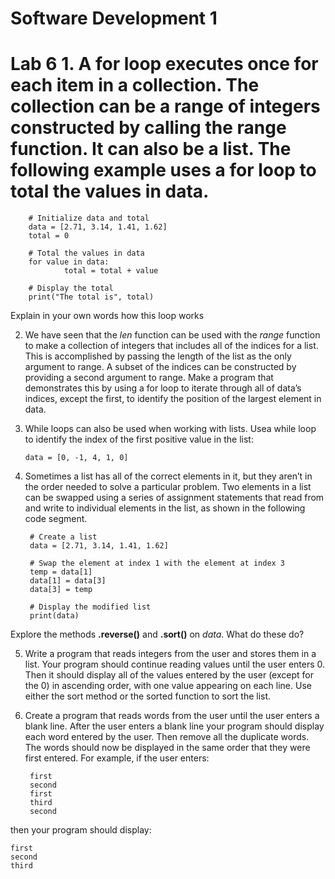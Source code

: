 # Software Development 1 
# Lab 6 1. A for loop executes once for each item in a collection. The collection can be a range of integers constructed by calling the range function. It can also be a list. The following example uses a for loop to total the values in data.



        # Initialize data and total
        data = [2.71, 3.14, 1.41, 1.62] 
        total = 0

        # Total the values in data
        for value in data: 
                total = total + value

        # Display the total
        print("The total is", total)
    
    
    
 Explain in your own words how this loop works   
    
    
2. We have seen that the *len* function can be used with the *range* function to make a collection of integers that includes all of the indices for a list. This is accomplished by passing the length of the list as the only argument to range. A subset of the indices can be constructed by providing a second argument to range. Make a program that demonstrates this by using a for loop to iterate through all of data’s indices, except the first, to identify the position of the largest element in data.

3. While loops can also be used when working with lists. Usea while loop to identify the index of the first positive value in the list:

   
       data = [0, -1, 4, 1, 0]


4. Sometimes a list has all of the correct elements in it, but they aren’t in the order needed to solve a particular problem. Two elements in a list can be swapped using a series of assignment statements that read from and write to individual elements in the list, as shown in the following code segment.



        # Create a list
        data = [2.71, 3.14, 1.41, 1.62]

        # Swap the element at index 1 with the element at index 3
        temp = data[1] 
        data[1] = data[3] 
        data[3] = temp

        # Display the modified list
        print(data)


      
Explore the methods **.reverse()** and **.sort()** on *data*. What do these do?

5. Write a program that reads integers from the user and stores them in a list. Your program should continue reading values until the user enters 0. Then it should display all of the values entered by the user (except for the 0) in ascending order, with one value appearing on each line. Use either the sort method or the sorted function
to sort the list.


6. Create a program that reads words from the user until the user enters a blank line. After the user enters a blank line your program should display each word entered by the user. Then remove all the duplicate words. The words should now be displayed in
the same order that they were first entered. For example, if the user enters:
    
    
        first
        second
        first
        third
        second


then your program should display:


    first
    second
    third


